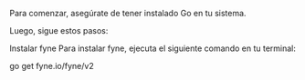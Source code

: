 

Para comenzar, asegúrate de tener instalado Go en tu sistema. 

Luego, sigue estos pasos:

Instalar fyne
Para instalar fyne, ejecuta el siguiente comando en tu terminal:


go get fyne.io/fyne/v2
